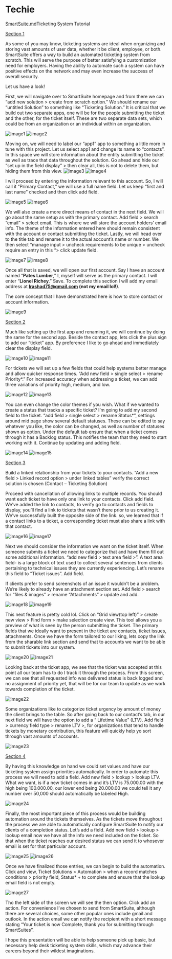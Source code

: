 # Techie





[SmartSuite.md](https://github.com/user-attachments/files/18242570/SmartSuite.md)Ticketing System Tutorial

<u>Section 1</u>

As some of you may know, ticketing systems are ideal when organizing and
storing vast amounts of user data, whether it be client, employee, or
both. SmartSuite offers a way to build an automated ticketing system
from scratch. This will serve the purpose of better satisfying a
customization need for employers. Having the ability to automate such a
system can have positive effects on the network and may even increase
the success of overall security.

Let us have a look!

First, we will navigate over to SmartSuite homepage and from there we
can “add new solution \> create from scratch option.” We should rename
our “untitled Solution” to something like “Ticketing Solution.” It is
critical that we build out two separate apps, one will be for the people
submitting the ticket and the other, for the ticket itself. These are two
separate data sets, which could be from an organization or an individual
within an organization.

![image1](https://github.com/user-attachments/assets/95bf469a-7ac2-4726-83f5-b6254191a4bb)
![image2](https://github.com/user-attachments/assets/f96b8923-a235-48c1-aa04-328787e9c968)

Moving on, we will need to label our “app1” app to something a little
more in tune with this project. Let us select app1 and change its name to
“contacts”. In this space we will store information about the entity
submitting the ticket as well as trace that data throughout the
solution. Go ahead and hide our “set up in the field display” \> then
clear all, this is not to delete them, but hiding them from this view.
![image3](https://github.com/user-attachments/assets/34896d77-ef99-46f7-bc6b-e39ea5303190)
![image4](https://github.com/user-attachments/assets/a5dc047b-6bac-4b0a-9795-99651dd9f812)


I will proceed by entering the information relevant to this account. So,
I will call it “Primary Contact,” we will use a full name field. Let us
keep “first and last name” checked and then click add field.

![image5](https://github.com/user-attachments/assets/a74178a4-98b4-4d6b-a683-2d0ccdbb8024)
![image6](https://github.com/user-attachments/assets/3bd896fe-143c-41ba-8d20-6a95c7391173)

We will also create a more direct means of contact in the next field. We
will go about the same setup as with the primary contact. Add field \>
search “email” \> select email. This is where we will store the account
holders’ email info. The theme of the information entered here should
remain consistent with the account or contact submitting the ticket.
Lastly, we will head over to the title tab and rename it to the actual
account’s name or number. We then select “manage input \> uncheck
requirements to be unique \> uncheck require an entry in this “\> click
update field.

![image7](https://github.com/user-attachments/assets/6789ed0f-e004-429c-978d-b32ab715387b)
![image8](https://github.com/user-attachments/assets/bb077e63-7970-4353-904e-3236bea92cae)

Once all that is saved, we will open our first account. Say I have an
account named “**Pates Lumber**,” I, myself will serve as the primary
contact. I will enter “**Lionel Richey**.” Save. To complete this
section I will add my email address at **<lrashad75@gmail.com> (not my
email lol!)**.

The core concept that I have demonstrated here is how to store contact
or account information.

![image9](https://github.com/user-attachments/assets/4f9f79f4-2abb-4f16-aceb-e14f98604dd7)

<u>Section 2</u>

Much like setting up the first app and renaming it, we will continue by
doing the same for the second app. Beside the contact app, lets click
the plus sign to add our “ticket” app. By preference I like to go ahead
and immediately clear the display field.

![image10](https://github.com/user-attachments/assets/12aa07ad-e541-4055-8c38-1fbb4c73644a)
![image11](https://github.com/user-attachments/assets/44ccbb8d-4873-4b02-8866-d122d6f25aec)

For tickets we will set up a few fields that could help systems better
manage and allow quicker response times. “Add new field \> single select
\> rename Priority\*.” For increased accuracy when addressing a ticket,
we can add three variations of priority high, medium, and low.

![image12](https://github.com/user-attachments/assets/7d840af8-1868-4c11-b52e-3944ab27c79b)
![image13](https://github.com/user-attachments/assets/7836ef92-3f56-47fc-b966-cfca9b77dfdc)

You can even change the color themes if you wish. What if we wanted to
create a status that tracks a specific ticket? I’m going to add my
second field to the ticket. “add field \> single select \> rename
Status\*”, settings around mid page show several default statuses. These
can be edited to say whatever you like, the color can be changed, as well
as number of statuses shown as option. Under the default tab ensure that
when a ticket comes through it has a Backlog status. This notifies the
team that they need to start working with it. Continue by updating and
adding field.

![image14](https://github.com/user-attachments/assets/acbd6dc6-fb75-4b19-8d7c-fa81f67c0300)
![image15](https://github.com/user-attachments/assets/369a5577-8870-4ec7-b6c8-8e23cc140df4)

<u>Section 3</u>

Build a linked relationship from your tickets to your contacts. “Add a
new field \> Linked record option \> under linked tables” verify the
correct solution is chosen (Contact – Ticketing Solution)

Proceed with cancellation of allowing links to multiple records. You
should want each ticket to have only one link to your contacts. Click
add field. We’ve added the link to contacts, to verify go to contacts
and fields to display, you’ll find a link to tickets that wasn’t there
prior to us creating it. We’ve successfully built the opposite side of
the link. so, we learned that if a contact links to a ticket, a
corresponding ticket must also share a link with that contact.

![image16](https://github.com/user-attachments/assets/a6dc841a-9eb8-4d15-8b4f-6e78c44a335f)
![image17](https://github.com/user-attachments/assets/7fcc61f6-d19c-4a64-8339-600d25dabd11)

Next we should consider the information we want on the ticket itself.
When someone submits a ticket we need to categorize that and have them
fill out some additional information. “add new field \> text area field
\>”. A text area field- is a large block of text used to collect several
sentences from clients pertaining to technical issues they are currently
experiencing. Let’s rename this field to “Ticket issues”. Add field.

If clients prefer to send screenshots of an issue it wouldn’t be a
problem. We’re likely to already have an attachment section set. Add
field \> search for “files & images” \> rename “Attachments” \> update
and add.

![image18](https://github.com/user-attachments/assets/b8c03390-e3a8-435b-a4ab-90e84ce1ee9c)
![image19](https://github.com/user-attachments/assets/dfa22856-0efb-4a16-9293-45056e0b3641)

This next feature is pretty cold lol. Click on “Grid view(top left)” \>
create new view \> Find form \> make selection create view. This tool
allows you a preview of what is seen by the person submitting the
ticket. The primary fields that we ideally want to present in the ticket
are contacts, ticket issues, attachments. Once we have the form tailored
to our liking, lets copy the link from the sharable link section and
send that to accounts we want to be able to submit tickets into our
system.

![image20](https://github.com/user-attachments/assets/ddbdf68a-95c4-4e33-b479-d0acb19a25e3)
![image21](https://github.com/user-attachments/assets/2dd340da-31e5-46e9-a925-149c5a866b87)

Looking back at the ticket app, we see that the ticket was accepted at
this point all our team has to do I track it through the process. From
this screen, we can see that all requested info was delivered status is
back logged and no assignment of priority yet, that will be for our team
to update as we work towards completion of the ticket.

![image22](https://github.com/user-attachments/assets/2add1c47-350d-4863-b9e3-796148546608)

Some organizations like to categorize ticket urgency by amount of money
the client brings to the table. So after going back to our contact’s
tab, in our next field we will have the option to add a “ Lifetime
Value” (LTV). Add field \> currency field type \> rename LTV \>, for
organizations that tend to handle tickets by monetary contribution, this
feature will quickly help yo sort through vast amounts of accounts.

![image23](https://github.com/user-attachments/assets/8187597f-d382-4f26-a6e6-1e353834364c)

<u>Section 4</u>

By having this knowledge on hand we could set values and have our
ticketing system assign priorities automatically. In order to automate
this process we will need to add a field. Add new field \> lookup \>
lookup LTV. What we want, is if a new ticket comes in and it’s LTV is
75.000.00 with the high being 100.000.00, our lower end being 20.000.00
we could tell it any number over 50,000 should automatically be labeled
High.

![image24](https://github.com/user-attachments/assets/02be0522-2f5d-4f01-a3a3-bdf0fa862ec6)

Finally, the most important piece of this process would be building
automation around the tickets themselves. As the tickets move throughout
the process we are able to automatically configure SmartSuite to notify
our clients of a completion status. Let’s add a field. Add new field \>
lookup \> lookup email now we have all the info we need included on the
ticket. So that when the ticket reaches our desired status we can send
it to whosever email is set for that particular account.

![image25](https://github.com/user-attachments/assets/cae5effc-9627-473f-95f2-fe19413a22ed)
![image26](https://github.com/user-attachments/assets/2bbff5b5-ce4e-4e90-8cb5-68dbd9dd3009)

Once we have finalized those entries, we can begin to build the
automation. Click and view, Ticket Solutions \> Automation \> when a
record matches conditions \> priority field, Status\* + to complete and
ensure that the lookup email field is not empty.

![image27](https://github.com/user-attachments/assets/2e1a8294-2c4c-4ad3-b5c4-210621842776)


Tho the left side of the screen we will see the then option. Click add
an action. For convenience I’ve chosen to send from SmartSuite, although
there are several choices, some other popular ones include gmail and
outlook. In the action email we can notify the recipient with a short
message stating “Your ticket is now Complete, thank you for submitting
through SmartSuites”.

I hope this presentation will be able to help someone pick up basic, but
necessary help desk ticketing system skills, which may advance their
careers beyond their wildest imaginations.



